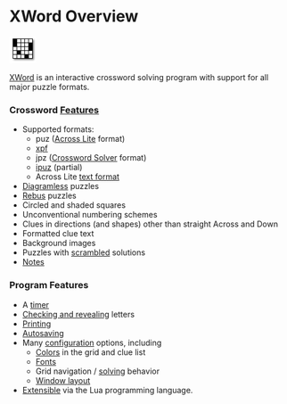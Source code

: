 XWord Overview
==============

![](images/xword.png "XWord")

[XWord](https://sourceforge.net/projects/wx-xword/) is an interactive crossword solving program with support for all major puzzle formats.


### Crossword [Features](features.html) ###

- Supported formats:
    - puz ([Across Lite](acrosslite.html) format)
    - [xpf](http://www.xwordinfo.com/XPF/)
    - jpz ([Crossword Solver](crosswordsolver.html) format)
    - [ipuz](http://www.ipuz.org/) (partial)
    - Across Lite [text format](http://www.litsoft.com/across/alite/man/AcrossTextFormat.pdf)
- [Diagramless](diagramless.html) puzzles
- [Rebus](solving.html#rebus_entries) puzzles
- Circled and shaded squares
- Unconventional numbering schemes
- Clues in directions (and shapes) other than straight Across and Down
- Formatted clue text
- Background images
- Puzzles with [scrambled](window.html#unscrambling) solutions
- [Notes](window.html#notes)


### Program Features ###

- A [timer](window.html#timer)
- [Checking and revealing](check.html) letters
- [Printing](window.html#printing_puzzles)
- [Autosaving](preferences.html#auto_save)
- Many [configuration](preferences.html) options, including
    - [Colors](preferences.html#color_preferences) in the grid and clue list
    - [Fonts](preferences.html#font_preferences)
    - Grid navigation / [solving](preferences.html#solving_preferences) behavior
    - [Window layout](layout.html)
- [Extensible](packages.html) via the Lua programming language.
